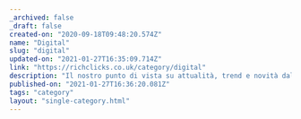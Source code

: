 ```yaml
---
_archived: false
_draft: false
created-on: "2020-09-18T09:48:20.574Z"
name: "Digital"
slug: "digital"
updated-on: "2021-01-27T16:35:09.714Z"
link: "https://richclicks.co.uk/category/digital"
description: "Il nostro punto di vista su attualità, trend e novità dal mondo marketing e digitale"
published-on: "2021-01-27T16:36:20.081Z"
tags: "category"
layout: "single-category.html"
---
```



